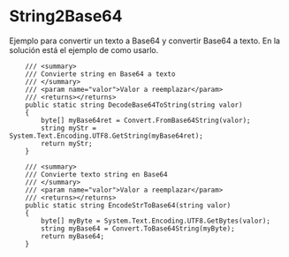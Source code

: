 # String2Base64
Ejemplo para convertir un texto a Base64 y convertir Base64 a texto.
En la solución está el ejemplo de como usarlo.

        /// <summary>
        /// Convierte string en Base64 a texto
        /// </summary>
        /// <param name="valor">Valor a reemplazar</param>
        /// <returns></returns>
        public static string DecodeBase64ToString(string valor)
        {
            byte[] myBase64ret = Convert.FromBase64String(valor);
            string myStr = System.Text.Encoding.UTF8.GetString(myBase64ret);
            return myStr;
        }

        /// <summary>
        /// Convierte texto string en Base64
        /// </summary>
        /// <param name="valor">Valor a reemplazar</param>
        /// <returns></returns>
        public static string EncodeStrToBase64(string valor)
        {
            byte[] myByte = System.Text.Encoding.UTF8.GetBytes(valor);
            string myBase64 = Convert.ToBase64String(myByte);
            return myBase64;
        }
